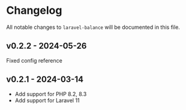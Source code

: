 # Changelog

All notable changes to `laravel-balance` will be documented in this file.

## v0.2.2 - 2024-05-26

Fixed config reference

## v0.2.1 - 2024-03-14

- Add support for PHP 8.2, 8.3
- Add support for Laravel 11
